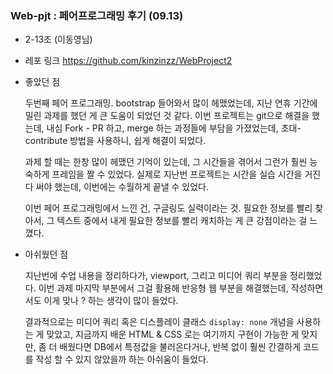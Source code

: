 ### Web-pjt : 페어프로그래밍 후기 (09.13)

- 2-13조 (이동영님)

- 레포 링크 https://github.com/kinzinzz/WebProject2

  

- 좋았던 점

   두번째 페어 프로그래밍. bootstrap 들어와서 많이 헤맸었는데, 지난 연휴 기간에 밀린 과제를 했던 게 큰 도움이 되었던 것 같다. 이번 프로젝트는 git으로 해결을 했는데, 내심 Fork - PR 하고, merge 하는 과정들에 부담을 가졌었는데, 초대-contribute 방법을 사용하니, 쉽게 해결이 되었다. 

  

   과제 할 때는 한창 많이 헤맸던 기억이 있는데, 그 시간들을 겪어서 그런가 훨씬 능숙하게 프레임을 짤 수 있었다. 실제로 지난번 프로젝트는 시간을 실습 시간을 거진 다 써야 했는데, 이번에는 수월하게 끝낼 수 있었다. 

  

   이번 페어 프로그래밍에서 느낀 건, 구글링도 실력이라는 것. 필요한 정보를 빨리 찾아서, 그 텍스트 중에서 내게 필요한 정보를 빨리 캐치하는 게 큰 강점이라는 걸 느꼈다. 

 

- 아쉬웠던 점

   지난번에 수업 내용을 정리하다가, viewport, 그리고 미디어 쿼리 부분을 정리했었다. 이번 과제 마지막 부분에서 그걸 활용해 반응형 웹 부분을 해결했는데, 작성하면서도 이게 맞나 ? 하는 생각이 많이 들었다. 

   결과적으로는 미디어 쿼리 혹은 디스플레이 클래스 `display: none` 개념을 사용하는 게 맞았고, 지금까지 배운 HTML & CSS 로는 여기까지 구현이 가능한 게 맞지만, 좀 더 배웠다면 DB에서 특정값을 불러온다거나, 반복 없이 훨씬 간결하게 코드를 작성 할 수 있지 않았을까 하는 아쉬움이 들었다. 
